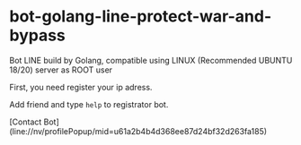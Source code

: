 # bot-golang-line-protect-war-and-bypass
Bot LINE build by Golang, compatible using LINUX (Recommended UBUNTU 18/20) server as ROOT user


First, you need register your ip adress.

Add friend and type `help` to registrator bot.

[Contact Bot] (line://nv/profilePopup/mid=u61a2b4b4d368ee87d24bf32d263fa185)
